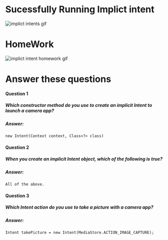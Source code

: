 # Sucessfully Running Implict intent
![implict intents gif](https://user-images.githubusercontent.com/23361796/55685313-5fcf2480-5974-11e9-8b13-681508bb1014.gif)



# HomeWork
![implict intent homework gif](https://user-images.githubusercontent.com/23361796/55685060-ddddfc00-5971-11e9-815f-1569b70ce965.gif)


# Answer these questions
#### Question 1
##### Which constructor method do you use to create an implicit Intent to launch a camera app?
##### Answer:
    new Intent(Context context, Class<?> class)

#### Question 2
##### When you create an implicit Intent object, which of the following is true?
##### Answer:
    All of the above.

#### Question 3
##### Which Intent action do you use to take a picture with a camera app?
##### Answer:
    Intent takePicture = new Intent(MediaStore.ACTION_IMAGE_CAPTURE);





